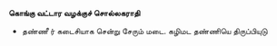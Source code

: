 **கொங்கு வட்டார வழக்குச் சொல்லகராதி**
- தண்ணீ ர் கடைசியாக சென்று சேரும் மடை. கழிமட தண்ணியெ திருப்பியுடு


